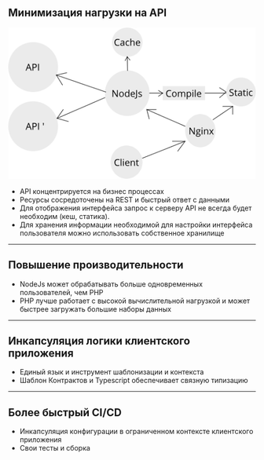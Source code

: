 ## Минимизация нагрузки на API

![scheme](./scheme.png)

-  API концентрируется на бизнес процессах
-  Ресурсы сосредоточены на REST и быстрый ответ с данными
-  Для отображения интерфейса запрос к серверу API не всегда будет необходим (кеш, статика). 
-  Для хранения информации необходимой для настройки интерфейса пользователя можно использовать собственное хранилище 

---

## Повышение производительности

-  NodeJs может обрабатывать больше одновременных пользователей, чем PHP
-  PHP лучше работает с высокой вычислительной нагрузкой и может быстрее загружать большие наборы данных

---

## Инкапсуляция логики клиентского приложения

-  Единый язык и инструмент шаблонизации и контекста 
-  Шаблон Контрактов и Typescript обеспечивает связную типизацию

---

## Более быстрый CI/CD

-  Инкапсуляция конфигурации в ограниченном контексте клиентского приложения
-  Свои тесты и сборка
